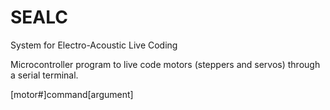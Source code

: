 # SEALC
System for Electro-Acoustic Live Coding

Microcontroller program to live code motors (steppers and servos) through a serial terminal.

[motor#]command[argument]

